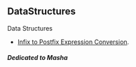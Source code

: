## DataStructures
Data Structures

  - [Infix to Postfix Expression Conversion](Infix_to_Postfix.md).


##### Dedicated to Masha
